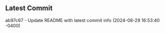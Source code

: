 
## Latest Commit
ab97c67 - Update README with latest commit info (2024-08-29 16:53:40 -0400) <Yunxi-Zhou>

